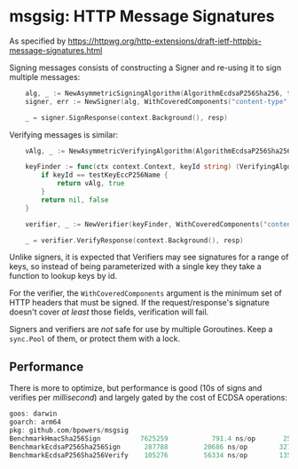 msgsig: HTTP Message Signatures
===============================

As specified by https://httpwg.org/http-extensions/draft-ietf-httpbis-message-signatures.html

Signing messages consists of constructing a Signer and re-using it to sign multiple messages:

```go
	alg, _ := NewAsymmetricSigningAlgorithm(AlgorithmEcdsaP256Sha256, testKeyEccP256Private, testKeyEccP256Name)
	signer, err := NewSigner(alg, WithCoveredComponents("content-type", "digest", "content-length"))

	_ = signer.SignResponse(context.Background(), resp)
```

Verifying messages is similar:

```go
	vAlg, _ := NewAsymmetricVerifyingAlgorithm(AlgorithmEcdsaP256Sha256, testKeyEccP256Public, testKeyEccP256Name)

	keyFinder := func(ctx context.Context, keyId string) (VerifyingAlgorithm, bool) {
		if keyId == testKeyEccP256Name {
			return vAlg, true
		}
		return nil, false
	}

	verifier, _ := NewVerifier(keyFinder, WithCoveredComponents("content-type", "digest", "content-length"))

	_ = verifier.VerifyResponse(context.Background(), resp)
```
Unlike signers, it is expected that Verifiers may see signatures for a range of keys, so instead of being parameterized with a single key they take a function to lookup keys by id. 

For the verifier, the `WithCoveredComponents` argument is the minimum set of HTTP headers that must be signed.
If the request/response's signature doesn't cover _at least_ those fields, verification will fail.

Signers and verifiers are _not_ safe for use by multiple Goroutines.  Keep a `sync.Pool` of them, or protect them with a lock.

## Performance

There is more to optimize, but performance is good (10s of signs and verifies per _millisecond_) and largely gated by the cost of ECDSA operations:

```go
goos: darwin
goarch: arm64
pkg: github.com/bpowers/msgsig
BenchmarkHmacSha256Sign        	 7625259	       791.4 ns/op	     256 B/op	       7 allocs/op
BenchmarkEcdsaP256Sha256Sign   	  287788	     20686 ns/op	    3273 B/op	      49 allocs/op
BenchmarkEcdsaP256Sha256Verify 	  105276	     56334 ns/op	    1353 B/op	      24 allocs/op
```
